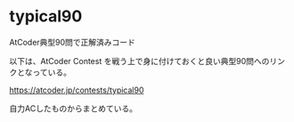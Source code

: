 # typical90
AtCoder典型90問で正解済みコード

以下は、AtCoder Contest を戦う上で身に付けておくと良い典型90問へのリンクとなっている。

https://atcoder.jp/contests/typical90

自力ACしたものからまとめている。

